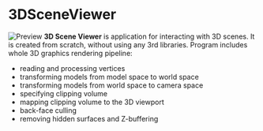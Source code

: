 # 3DSceneViewer

![Preview](https://i.imgur.com/n5aREP8.gif)
**3D Scene Viewer** is application for interacting with 3D scenes. It is created from scratch, without using any 3rd libraries.
Program includes whole 3D graphics rendering pipeline:
   - reading and processing vertices
   - transforming models from model space to world space
   - transforming models from world space to camera space
   - specifying clipping volume
   - mapping clipping volume to the 3D viewport
   - back-face culling
   - removing hidden surfaces and Z-buffering


